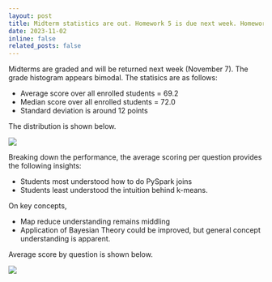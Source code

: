```yaml
---
layout: post
title: Midterm statistics are out. Homework 5 is due next week. Homework 6 is released.
date: 2023-11-02
inline: false
related_posts: false
---
```


Midterms are graded and will be returned next week (November 7). The grade histogram appears bimodal. The statisics are as follows:

* Average score over all enrolled students = 69.2
* Median score over all enrolled students = 72.0
* Standard deviation is around 12 points

The distribution is shown below.

![](/cs6220/data-mining/assets/img/midterm-distribution.png)

Breaking down the performance, the average scoring per question provides the following insights:

* Students most understood how to do PySpark joins
* Students least understood the intuition behind k-means.

On key concepts,

* Map reduce understanding remains middling
* Application of Bayesian Theory could be improved, but general concept understanding is apparent.

Average score by question is shown below. 

![](/cs6220/data-mining/assets/img/midterm-by-question.png)

